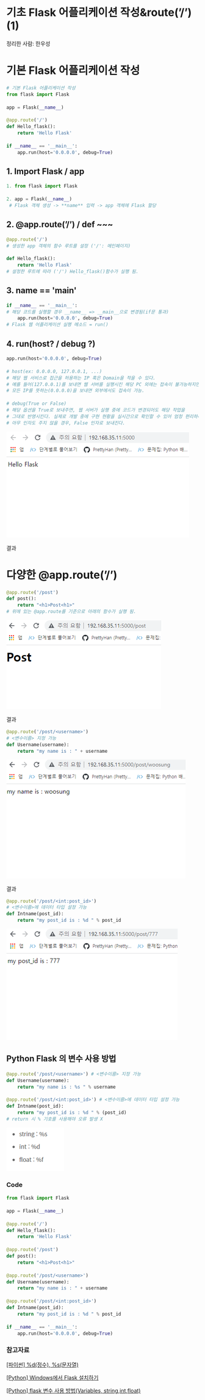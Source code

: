 # 기초 Flask 어플리케이션 작성&route(’/’) (1)

정리한 사람: 한우성

# 기본 Flask 어플리케이션 작성

```python
# 기본 Flask 어플리케이션 작성
from flask import Flask  

app = Flask(__name__)  

@app.route('/')  
def Hello_flask():
    return 'Hello Flask'

if __name__ == '__main__':  
    app.run(host='0.0.0.0', debug=True)  
```

## 1. Import Flask / app

```python
1. from flask import Flask  

2. app = Flask(__name__)
 # Flask 객체 생성 -> **name** 입력 -> app 객체에 Flask 할당
```

## 2. @app.route(’/’) / def ~~~

```python
@app.route('/')
# 생성한 app 객체의 함수 루트를 설정 ('/': 메인페이지)
  
def Hello_flask():
    return 'Hello Flask'
# 설정한 루트에 따라 ('/') Hello_flask()함수가 실행 됨.
```

## 3. __name__ == '__main__'

```python
if __name__ == '__main__':
# 해당 코드를 실행할 경우 __name__ => __main__으로 변경됨(if문 통과)  
    app.run(host='0.0.0.0', debug=True)
# Flask 웹 어플리케이션 실행 메소드 = run()
```

## 4. run(host? / debug ?)

 

```python
app.run(host='0.0.0.0', debug=True)

# host(ex: 0.0.0.0, 127.0.0.1, ...)
# 해당 웹 서비스로 접근을 허용하는 IP 혹은 Domain을 적을 수 있다. 
# 예를 들어(127.0.0.1)를 보내면 웹 서버를 실행시킨 해당 PC 외에는 접속이 불가능하지만, 
# 모든 IP를 뜻하는(0.0.0.0)을 보내면 외부에서도 접속이 가능.

# debug(True or False)
# 해당 옵션을 True로 보내주면, 웹 서버가 실행 중에 코드가 변경되어도 해당 작업을 
# 그대로 반영시킨다. 실제로 개발 중에 구현 현황을 실시간으로 확인할 수 있어 엄청 편리하다. 
# 아무 인자도 주지 않을 경우, False 인자로 보내진다.
```

![결과](%E1%84%80%E1%85%B5%E1%84%8E%E1%85%A9%20Flask%2045ba2/1.png)

결과

# 다양한 @app.route(’/’)

```python
@app.route('/post') 
def post():
    return "<h1>Post<h1>"
# 위에 있는 @app.route를 기준으로 아래의 함수가 실행 됨.
```

![결과](%E1%84%80%E1%85%B5%E1%84%8E%E1%85%A9%20Flask%2045ba2/2.png)

결과

```python
@app.route('/post/<username>') 
# <변수이름> 지정 가능 
def Username(username):
    return "my name is : " + username
```

![결과](%E1%84%80%E1%85%B5%E1%84%8E%E1%85%A9%20Flask%2045ba2/3.png)

결과

```python
@app.route('/post/<int:post_id>') 
# <변수이름>에 데이터 타입 설정 가능
def Intname(post_id):
    return "my post_id is : %d " % post_id
```

![5.PNG](%E1%84%80%E1%85%B5%E1%84%8E%E1%85%A9%20Flask%2045ba2/5.png)

## Python Flask 의 변수 사용 방법

```python
@app.route('/post/<username>') # <변수이름> 지정 가능 
def Username(username):
    return "my name is : %s " % username

@app.route('/post/<int:post_id>') # <변수이름>에 데이터 타입 설정 가능
def Intname(post_id):
    return "my post_id is : %d " % (post_id)
# return 시 % 기호를 사용해야 오류 발생 X
```

![4.PNG](%E1%84%80%E1%85%B5%E1%84%8E%E1%85%A9%20Flask%2045ba2/4.png)

### Code

```python
from flask import Flask  

app = Flask(__name__)  

@app.route('/')                  
def Hello_flask():
    return 'Hello Flask'

@app.route('/post') 
def post():
    return "<h1>Post<h1>"    

@app.route('/post/<username>')  
def Username(username):
    return "my name is : " + username

@app.route('/post/<int:post_id>') 
def Intname(post_id):
    return "my post_id is : %d " % post_id    

if __name__ == '__main__':  
    app.run(host='0.0.0.0', debug=True)  
```

### 참고자료

[[파이썬] %d(정수), %s(문자열)](https://m.blog.naver.com/PostView.naver?isHttpsRedirect=true&blogId=happyrachy&logNo=221224309880)

[[Python] Windows에서 Flask 설치하기](https://forensickelly.tistory.com/entry/Python-Windows%EC%97%90%EC%84%9C-Flask-%EC%84%A4%EC%B9%98%ED%95%98%EA%B8%B0)

[[Python] flask 변수 사용 방법(Variables, string,int,float)](https://scribblinganything.tistory.com/390)
